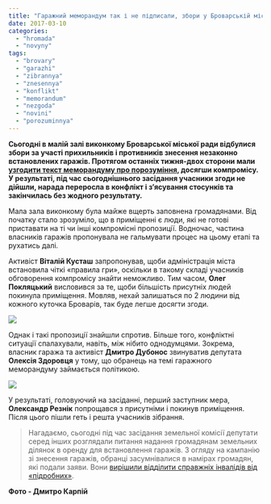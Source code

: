 ```yaml
---
title: "Гаражний меморандум так і не підписали, збори у Броварській міськраді закінчились нічим - ФОТО"
date: 2017-03-10
categories: 
  - "hromada"
  - "novyny"
tags: 
  - "brovary"
  - "garazhi"
  - "zibrannya"
  - "znesennya"
  - "konflikt"
  - "memorandum"
  - "nezgoda"
  - "novini"
  - "porozuminnya"
---
```


**Сьогодні в малій залі виконкому Броварської міської ради відбулися збори за участі прихильників і противників знесення незаконно встановлених гаражів. Протягом останніх тижня-двох сторони мали [узгодити текст меморандуму про порозуміння](https://mpz.brovary.org/garazhnyj-konflikt-memorandum-pro-porozuminnya-spodivayutsya-pidpysaty-vzhe-10-bereznya/), досягши компромісу. У результаті, під час сьогоднішнього засідання учасники згоди не дійшли, нарада переросла в конфлікт і з’ясування стосунків та закінчилась без жодного результату.**

Мала зала виконкому була майже вщерть заповнена громадянами. Від початку стало зрозуміло, що в приміщенні є люди, які не готові приставати на ті чи інші компромісні пропозиції. Водночас, частина власників гаражів пропонувала не гальмувати процес на цьому етапі та рухатись далі.

Активіст **Віталій Кусташ** запропонував, щоби адміністрація міста встановила чіткі «правила гри», оскільки в такому складі учасників обговорення компромісу знайти неможливо. Тим часом, **Олег Покляцький** висловився за те, щоби більшість присутніх людей покинула приміщення. Мовляв, нехай залишаться по 2 людини від кожного куточка Броварів, так буде легше досягти згоди.

[![](https://mpz.brovary.org/wp-content/uploads/2017/03/Memorandum-garazhi-zbory-10.03.2017_00004.jpg)](https://mpz.brovary.org/wp-content/uploads/2017/03/Memorandum-garazhi-zbory-10.03.2017_00004.jpg)

Однак і такі пропозиції знайшли спротив. Більше того, конфліктні ситуації спалахували, навіть, між нібито однодумцями. Зокрема, власник гаража та активіст **Дмитро Дубонос** звинуватив депутата **Олексія Здоровця** у тому, що обранець на темі гаражного меморандуму займається політикою.

[![](https://mpz.brovary.org/wp-content/uploads/2017/03/Memorandum-garazhi-zbory-10.03.2017_00016.jpg)](https://mpz.brovary.org/wp-content/uploads/2017/03/Memorandum-garazhi-zbory-10.03.2017_00016.jpg)

У результаті, головуючий на засіданні, перший заступник мера, **Олександр Резнік** попрощався з присутніми і покинув приміщення. Після цього пішли геть і решта учасників зібрання.

> Нагадаємо, сьогодні під час засідання земельної комісії депутати серед інших розглядали питання надання громадянам земельних ділянок в оренду для встановлення гаражів. З огляду на кампанію зі знесення гаражів, обранці засумнівалися в намірах громадян, які подали заяви. Вони [вирішили відділити справжніх інвалідів від «підробних»](https://mpz.brovary.org/brovarski-deputaty-ne-dadut-vstanovyty-garazhi-fejkovym-osobam-z-invalidnistyu/).

**Фото - Дмитро Карпій**
